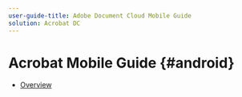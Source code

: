```yaml
---
user-guide-title: Adobe Document Cloud Mobile Guide
solution: Acrobat DC
---
```


# Acrobat Mobile Guide {#android}

+ [Overview](overview.md)